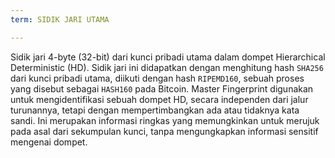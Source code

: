 ```yaml
---
term: SIDIK JARI UTAMA

---
```

Sidik jari 4-byte (32-bit) dari kunci pribadi utama dalam dompet Hierarchical Deterministic (HD). Sidik jari ini didapatkan dengan menghitung hash `SHA256` dari kunci pribadi utama, diikuti dengan hash `RIPEMD160`, sebuah proses yang disebut sebagai `HASH160` pada Bitcoin. Master Fingerprint digunakan untuk mengidentifikasi sebuah dompet HD, secara independen dari jalur turunannya, tetapi dengan mempertimbangkan ada atau tidaknya kata sandi. Ini merupakan informasi ringkas yang memungkinkan untuk merujuk pada asal dari sekumpulan kunci, tanpa mengungkapkan informasi sensitif mengenai dompet.